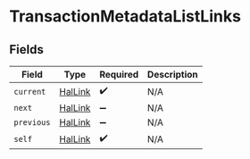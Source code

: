 # TransactionMetadataListLinks


## Fields

| Field                                     | Type                                      | Required                                  | Description                               |
| ----------------------------------------- | ----------------------------------------- | ----------------------------------------- | ----------------------------------------- |
| `current`                                 | [HalLink](../../models/shared/hallink.md) | :heavy_check_mark:                        | N/A                                       |
| `next`                                    | [HalLink](../../models/shared/hallink.md) | :heavy_minus_sign:                        | N/A                                       |
| `previous`                                | [HalLink](../../models/shared/hallink.md) | :heavy_minus_sign:                        | N/A                                       |
| `self`                                    | [HalLink](../../models/shared/hallink.md) | :heavy_check_mark:                        | N/A                                       |